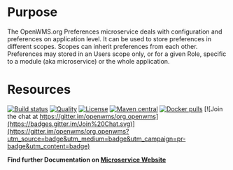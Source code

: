 # Purpose

The OpenWMS.org Preferences microservice deals with configuration and preferences on application level. It can be used to store preferences
in different scopes. Scopes can inherit preferences from each other. Preferences may stored in an Users scope only, or for a given Role,
specific to a module (aka microservice) or the whole application.  

# Resources

[![Build status](https://github.com/openwms/org.openwms.core.preferences/actions/workflows/master-build.yml/badge.svg)](https://github.com/openwms/org.openwms.core.preferences/actions/workflows/master-build.yml)
[![Quality](https://sonarcloud.io/api/project_badges/measure?project=org.openwms:org.openwms.core.preferences&metric=alert_status)](https://sonarcloud.io/dashboard?id=org.openwms:org.openwms.core.preferences)
[![License](https://img.shields.io/badge/License-Apache%202.0-blue.svg)](LICENSE)
[![Maven central](https://img.shields.io/maven-central/v/org.openwms/org.openwms.core.preferences)](https://search.maven.org/search?q=a:org.openwms.core.preferences)
[![Docker pulls](https://img.shields.io/docker/pulls/openwms/org.openwms.core.preferences)](https://hub.docker.com/r/openwms/org.openwms.core.preferences)
[![Join the chat at https://gitter.im/openwms/org.openwms](https://badges.gitter.im/Join%20Chat.svg)](https://gitter.im/openwms/org.openwms?utm_source=badge&utm_medium=badge&utm_campaign=pr-badge&utm_content=badge)

**Find further Documentation on [Microservice Website](https://openwms.github.io/org.openwms.core.preferences)**

